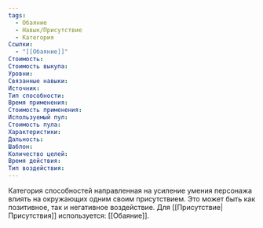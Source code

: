 ```yaml
---
tags:
  - Обаяние
  - Навык/Присутствие
  - Категория
Ссылки:
  - "[[Обаяние]]"
Стоимость:
Стоимость выкупа:
Уровни:
Связанные навыки:
Источник:
Тип способности:
Время применения:
Стоимость применения:
Используемый пул:
Стоимость пула:
Характеристики:
Дальность:
Шаблон:
Количество целей:
Время действия:
Тип воздействия:
---
```

Категория способностей направленная на усиление умения персонажа влиять на окружающих одним своим присутствием. Это может быть как позитивное, так и негативное воздействие. Для [[Присутствие|Присутствия]] используется: [[Обаяние]].